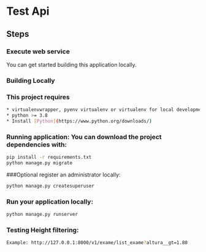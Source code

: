 # Test Api

## Steps

### Execute web service
You can get started building this application locally.

### Building Locally


### This project requires
```bash
* virtualenvwrapper, pyenv virtualenv or virtualenv for local development
* python >= 3.8
* Install [Python](https://www.python.org/downloads/)
```
### Running application: You can download the project dependencies with:

```bash
pip install -r requirements.txt
python manage.py migrate
```

###Optional 
register an administrator locally:
```bash
python manage.py createsuperuser
```
### Run your application locally:
```bash
python manage.py runserver
```

### Testing Height filtering:
```bash
Example: http://127.0.0.1:8000/v1/exame/list_exame?altura__gt=1.80
```